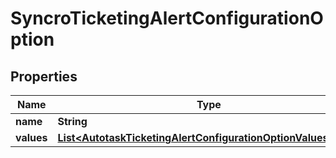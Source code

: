 

# SyncroTicketingAlertConfigurationOption


## Properties

| Name | Type | Description | Notes |
|------------ | ------------- | ------------- | -------------|
|**name** | **String** |  |  [optional] |
|**values** | [**List&lt;AutotaskTicketingAlertConfigurationOptionValuesInner&gt;**](AutotaskTicketingAlertConfigurationOptionValuesInner.md) |  |  [optional] |



